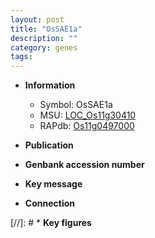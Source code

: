 ```yaml
---
layout: post
title: "OsSAE1a"
description: ""
category: genes
tags: 
---
```


* **Information**  
    + Symbol: OsSAE1a  
    + MSU: [LOC_Os11g30410](http://rice.uga.edu/cgi-bin/ORF_infopage.cgi?orf=LOC_Os11g30410)  
    + RAPdb: [Os11g0497000](http://rapdb.dna.affrc.go.jp/viewer/gbrowse_details/irgsp1?name=Os11g0497000)  

* **Publication**  

* **Genbank accession number**  

* **Key message**  

* **Connection**  

[//]: # * **Key figures**  


